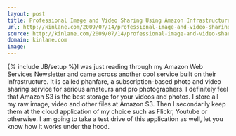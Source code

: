 ```yaml
---
layout: post
title: Professional Image and Video Sharing Using Amazon Infrastructure
url: http://kinlane.com/2009/07/14/professional-image-and-video-sharing-using-amazon-infrastructure/
source: http://kinlane.com/2009/07/14/professional-image-and-video-sharing-using-amazon-infrastructure/
domain: kinlane.com
image: 
---
```

{% include JB/setup %}I was just reading through my Amazon Web Services Newsletter and came across another cool service built on their infrastructure. It is called phanfare, a subscription-based photo and video sharing service for serious amateurs and pro photographers. I definitely feel that Amazon S3 is the best storage for your videos and photos. I store all my raw image, video and other files at Amazon S3. Then I secondarily keep them at the cloud application of my choice such as Flickr, Youtube or otherwise. I am going to take a test drive of this application as well, let you know how it works under the hood.
<form>
     <input id="gwProxy" type="hidden" /><!--Session data--><input id="jsProxy" onclick="jsCall();" type="hidden" />
</form>